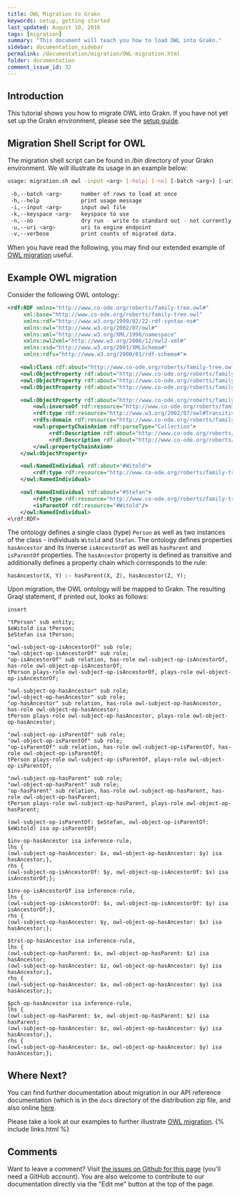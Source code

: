 ```yaml
---
title: OWL Migration to Grakn
keywords: setup, getting started
last_updated: August 10, 2016
tags: [migration]
summary: "This document will teach you how to load OWL into Grakn."
sidebar: documentation_sidebar
permalink: /documentation/migration/OWL-migration.html
folder: documentation
comment_issue_id: 32
---
```


## Introduction
This tutorial shows you how to migrate OWL into Grakn. If you have not yet set up the Grakn environment, please see the [setup guide](../get-started/setup-guide.html).

## Migration Shell Script for OWL
The migration shell script can be found in */bin* directory of your Grakn environment. We will illustrate its usage in an example below:

```bash
usage: migration.sh owl -input <arg> [-help] [-no] [-batch <arg>] [-uri <arg>] [-keyspace <arg>] [-v]

 -b,--batch <arg>      number of rows to load at once
 -h,--help             print usage message
 -i,--input <arg>      input owl file
 -k,--keyspace <arg>   keyspace to use
 -n,--no               dry run - write to standard out - not currently supported by the OWL migrator
 -u,--uri <arg>        uri to engine endpoint
 -v,--verbose          print counts of migrated data.
```

When you have read the following, you may find our extended example of [OWL migration](../examples/OWL-migration.html) useful.

## Example OWL migration
Consider the following OWL ontology:

```xml
<rdf:RDF xmlns="http://www.co-ode.org/roberts/family-tree.owl#"
     xml:base="http://www.co-ode.org/roberts/family-tree.owl"
     xmlns:rdf="http://www.w3.org/1999/02/22-rdf-syntax-ns#"
     xmlns:owl="http://www.w3.org/2002/07/owl#"
     xmlns:xml="http://www.w3.org/XML/1998/namespace"
     xmlns:owl2xml="http://www.w3.org/2006/12/owl2-xml#"
     xmlns:xsd="http://www.w3.org/2001/XMLSchema#"
     xmlns:rdfs="http://www.w3.org/2000/01/rdf-schema#">

    <owl:Class rdf:about="http://www.co-ode.org/roberts/family-tree.owl#Person"/>
    <owl:ObjectProperty rdf:about="http://www.co-ode.org/roberts/family-tree.owl#isAncestorOf"/>
    <owl:ObjectProperty rdf:about="http://www.co-ode.org/roberts/family-tree.owl#isParentOf"/>
    <owl:ObjectProperty rdf:about="http://www.co-ode.org/roberts/family-tree.owl#hasParent"/>

    <owl:ObjectProperty rdf:about="http://www.co-ode.org/roberts/family-tree.owl#hasAncestor">
        <owl:inverseOf rdf:resource="http://www.co-ode.org/roberts/family-tree.owl#isAncestorOf"/>
        <rdf:type rdf:resource="http://www.w3.org/2002/07/owl#TransitiveProperty"/>
        <rdfs:domain rdf:resource="http://www.co-ode.org/roberts/family-tree.owl#Person"/>
        <owl:propertyChainAxiom rdf:parseType="Collection">
             <rdf:Description rdf:about="http://www.co-ode.org/roberts/family-tree.owl#hasParent"/>
             <rdf:Description rdf:about="http://www.co-ode.org/roberts/family-tree.owl#hasAncestor"/>
        </owl:propertyChainAxiom>
    </owl:ObjectProperty>

    <owl:NamedIndividual rdf:about="#Witold">
        <rdf:type rdf:resource="http://www.co-ode.org/roberts/family-tree.owl#Person"/>
    </owl:NamedIndividual>

    <owl:NamedIndividual rdf:about="#Stefan">
        <rdf:type rdf:resource="http://www.co-ode.org/roberts/family-tree.owl#Person"/>
        <isParentOf rdf:resource="#Witold"/>
    </owl:NamedIndividual>
<\rdf:RDF>
```

The ontology defines a single class (type) `Person` as well as two instances of the class - individuals `Witold` and `Stefan`. The ontology defines properties `hasAncestor` and its inverse `isAncestorOf` as well as `hasParent` and `isParentOf` properties. The `hasAncestor` property is defined as transitive and additionally defines a property chain which corresponds to the rule:

```
hasAncestor(X, Y) :- hasParent(X, Z), hasAncestor(Z, Y);
```

Upon migration, the OWL ontology will be mapped to Grakn. The resulting Graql statement, if printed out, looks as follows:

```graql
insert

"tPerson" sub entity;
$eWitold isa tPerson;
$eStefan isa tPerson;

"owl-subject-op-isAncestorOf" sub role;
"owl-object-op-isAncestorOf" sub role;
"op-isAncestorOf" sub relation, has-role owl-subject-op-isAncestorOf, has-role owl-object-op-isAncestorOf;
tPerson plays-role owl-subject-op-isAncestorOf, plays-role owl-object-op-isAncestorOf;

"owl-subject-op-hasAncestor" sub role;
"owl-object-op-hasAncestor" sub role;
"op-hasAncestor" sub relation, has-role owl-subject-op-hasAncestor, has-role owl-object-op-hasAncestor;
tPerson plays-role owl-subject-op-hasAncestor, plays-role owl-object-op-hasAncestor;

"owl-subject-op-isParentOf" sub role;
"owl-object-op-isParentOf" sub role;
"op-isParentOf" sub relation, has-role owl-subject-op-isParentOf, has-role owl-object-op-isParentOf;
tPerson plays-role owl-subject-op-isParentOf, plays-role owl-object-op-isParentOf;

"owl-subject-op-hasParent" sub role;
"owl-object-op-hasParent" sub role;
"op-hasParent" sub relation, has-role owl-subject-op-hasParent, has-role owl-object-op-hasParent;
tPerson plays-role owl-subject-op-hasParent, plays-role owl-object-op-hasParent;

(owl-subject-op-isParentOf: $eStefan, owl-object-op-isParentOf: $eWitold) isa op-isParentOf;

$inv-op-hasAncestor isa inference-rule,
lhs {
(owl-subject-op-hasAncestor: $x, owl-object-op-hasAncestor: $y) isa hasAncestor;},
rhs {
(owl-subject-op-isAncestorOf: $y, owl-object-op-isAncestorOf: $x) isa isAncestorOf;};

$inv-op-isAncestorOf isa inference-rule,
lhs {
(owl-subject-op-isAncestorOf: $x, owl-object-op-isAncestorOf: $y) isa isAncestorOf;},
rhs {
(owl-subject-op-hasAncestor: $y, owl-object-op-hasAncestor: $x) isa hasAncestor;};

$trst-op-hasAncestor isa inference-rule,
lhs {
(owl-subject-op-hasParent: $x, owl-object-op-hasParent: $z) isa hasAncestor;
(owl-subject-op-hasAncestor: $z, owl-object-op-hasAncestor: $y) isa hasAncestor;},
rhs {
(owl-subject-op-hasAncestor: $x, owl-object-op-hasAncestor: $y) isa hasAncestor;};

$pch-op-hasAncestor isa inference-rule,
lhs {
(owl-subject-op-hasParent: $x, owl-object-op-hasParent: $z) isa hasParent;
(owl-subject-op-hasAncestor: $z, owl-object-op-hasAncestor: $y) isa hasAncestor;},
rhs {
(owl-subject-op-hasAncestor: $x, owl-object-op-hasAncestor: $y) isa hasAncestor;};
```

## Where Next?
You can find further documentation about migration in our API reference documentation (which is in the `docs` directory of the distribution zip file, and also online [here](https://grakn.ai/javadocs.html).

Please take a look at our examples to further illustrate [OWL migration](../examples/OWL-migration.html).
{% include links.html %}


## Comments
Want to leave a comment? Visit <a href="https://github.com/graknlabs/docs/issues/32" target="_blank">the issues on Github for this page</a> (you'll need a GitHub account). You are also welcome to contribute to our documentation directly via the "Edit me" button at the top of the page.
